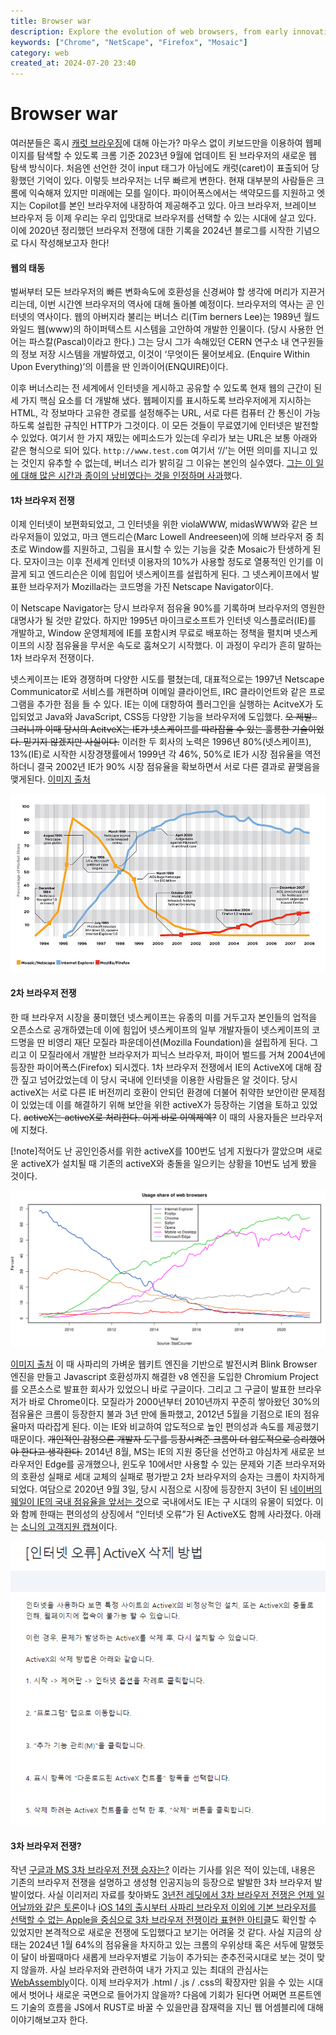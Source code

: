 ```yaml
---
title: Browser war
description: Explore the evolution of web browsers, from early innovations like Mosaic to today's landscape dominated by Chrome. Delve into the ongoing browser wars and their impact on user experience.
keywords: ["Chrome", "NetScape", "Firefox", "Mosaic"]
category: web
created_at: 2024-07-20 23:40
---
```


# Browser war

여러분들은 혹시 [캐럿 브라우징](https://support.google.com/accessibility/answer/10129654?hl=ko)에 대해 아는가? 마우스 없이 키보드만을 이용하여 웹페이지를 탐색할 수 있도록 크롬 기준 2023년 9월에 업데이트 된 브라우저의 새로운 웹 탐색 방식이다. 처음엔 선언한 것이 input 태그가 아님에도 캐럿(caret)이 표출되어 당황했던 기억이 있다. 이렇듯 브라우저는 너무 빠르게 변한다. 현재 대부분의 사람들은 크롬에 익숙해져 있지만 미래에는 모를 일이다. 파이어폭스에서는 색약모드를 지원하고 엣지는 Copilot를 본인 브라우저에 내장하여 제공해주고 있다. 아크 브라우저, 브레이브 브라우저 등 이제 우리는 우리 입맛대로 브라우저를 선택할 수 있는 시대에 살고 있다. 이에 2020년 정리했던 브라우저 전쟁에 대한 기록을 2024년 블로그를 시작한 기념으로 다시 작성해보고자 한다!

#### 웹의 태동

벌써부터 모든 브라우저의 빠른 변화속도에 호환성을 신경써야 할 생각에 머리가 지끈거리는데, 이번 시간엔 브라우저의 역사에 대해 돌아볼 예정이다. 브라우저의 역사는 곧 인터넷의 역사이다. 웹의 아버지라 불리는 버너스 리(Tim berners Lee)는 1989년 월드 와일드 웹(www)의 하이퍼텍스트 시스템을 고안하여 개발한 인물이다. (당시 사용한 언어는 파스칼(Pascal)이라고 한다.) 그는 당시 그가 속해있던 CERN 연구소 내 연구원들의 정보 저장 시스템을 개발하였고, 이것이 ‘무엇이든 물어보세요. (Enquire Within Upon Everything)’의 이름을 딴 인콰이어(ENQUIRE)이다.

이후 버너스리는 전 세계에서 인터넷을 게시하고 공유할 수 있도록 현재 웹의 근간이 된 세 가지 핵심 요소를 더 개발해 냈다. 웹페이지를 표시하도록 브라우저에게 지시하는 HTML, 각 정보마다 고유한 경로를 설정해주는 URL, 서로 다른 컴퓨터 간 통신이 가능하도록 설립한 규칙인 HTTP가 그것이다. 이 모든 것들이 무료였기에 인터넷은 발전할 수 있었다. 여기서 한 가지 재밌는 에피소드가 있는데 우리가 보는 URL은 보통 아래와 같은 형식으로 되어 있다. `http://www.test.com` 여기서 ‘//’는 어떤 의미를 지니고 있는 것인지 유추할 수 없는데, 버너스 리가 밝히길 그 이유는 본인의 실수였다. [그는 이 일에 대해 많은 시간과 종이의 낭비였다는 것을 인정하며 사과](https://www.notion.so/2-ca5b23f37b834ec5a068be594fb259cc?pvs=21)했다.

#### 1차 브라우저 전쟁

이제 인터넷이 보편화되었고, 그 인터넷을 위한 violaWWW, midasWWW와 같은 브라우저들이 있었고, 마크 앤드리슨(Marc Lowell Andreeseen)에 의해 브라우저 중 최초로 Window를 지원하고, 그림을 표시할 수 있는 기능을 갖춘 Mosaic가 탄생하게 된다. 모자이크는 이후 전세계 인터넷 이용자의 10%가 사용할 정도로 열풍적인 인기를 이끌게 되고 엔드리슨은 이에 힘입어 넷스케이프를 설립하게 된다. 그 넷스케이프에서 발표한 브라우저가 Mozilla라는 코드명을 가진 Netscape Navigator이다.

이 Netscape Navigator는 당시 브라우저 점유율 90%를 기록하며 브라우저의 영원한 대명사가 될 것만 같았다. 하지만 1995년 마이크로소프트가 인터넷 익스플로러(IE)를 개발하고, Window 운영체제에 IE를 포함시켜 무료로 배포하는 정책을 펼치며 넷스케이프의 시장 점유율을 무서운 속도로 훔쳐오기 시작했다. 이 과정이 우리가 흔히 말하는 1차 브라우저 전쟁이다.

넷스케이프는 IE와 경쟁하며 다양한 시도를 펼쳤는데, 대표적으로는 1997년 Netscape Communicator로 서비스를 개편하며 이메일 클라이언트, IRC 클라이언트와 같은 프로그램을 추가한 점을 들 수 있다. IE는 이에 대항하여 플러그인을 실행하는 AcitveX가 도입되었고 Java와 JavaScript, CSS등 다양한 기능을 브라우저에 도입했다. ~~오 제발.. 그러니까 이때 당시의 AcitveX는 IE가 넷스케이프를 따라잡을 수 있는 훌룡한 기술이었다. 믿기지 않겠지만 사실이다.~~ 이러한 두 회사의 노력은 1996년 80%(넷스케이프), 13%(IE)로 시작한 시장경쟁률에서 1999년 각 46%, 50%로 IE가 시장 점유율을 역전하더니 결국 2002년 IE가 90% 시장 점유율을 확보하면서 서로 다른 결과로 끝맺음을 맺게된다. [이미지 출처](https://habrastorage.org/getpro/habr/post_images/dbe/3a1/8aa/dbe3a18aad1a92aebdb3c423714e8966.jpg)

![netscape-vs-ie.png](image/browser-war/netscape-vs-ie.png)

#### 2차 브라우저 전쟁

한 때 브라우저 시장을 풍미했던 넷스케이프는 유종의 미를 거두고자 본인들의 업적을 오픈소스로 공개하였는데 이에 힘입어 넷스케이프의 일부 개발자들이 넷스케이프의 코드명을 딴 비영리 재단 모질라 파운데이션(Mozilla Foundation)을 설립하게 된다. 그리고 이 모질라에서 개발한 브라우저가 피닉스 브라우저, 파이어 벌드를 거쳐 2004년에 등장한 파이어폭스(Firefox) 되시겠다. 1차 브라우저 전쟁에서 IE의 ActiveX에 대해 잠깐 짚고 넘어갔었는데 이 당시 국내에 인터넷을 이용한 사람들은 알 것이다. 당시 activeX는 서로 다른 IE 버전끼리 호환이 안되던 환경에 더불어 취약한 보안이란 문제점이 있었는데 이를 해결하기 위해 보안을 위한 activeX가 등장하는 기염을 토하고 있었다. ~~activeX는 activeX로 처리한다. 이게 바로 이엑제엑?~~ 이 때의 사용자들은 브라우저에 지쳤다.

[!note]적어도 난 공인인증서를 위한 activeX를 100번도 넘게 지웠다가 깔았으며 새로운 activeX가 설치될 때 기존의 activeX와 충돌을 일으키는 상황을 10번도 넘게 봤을 것이다.

![usage-share-of-web-browsers.png](image/browser-war/usage-share-of-web-browsers.png)

[이미지 출처](<https://en.wikipedia.org/wiki/File:Usage_share_of_web_browsers_(Source_StatCounter).svg>) 이 때 사파리의 가벼운 웹키트 엔진을 기반으로 발전시켜 Blink Browser 엔진을 만들고 Javascript 호환성까지 해결한 v8 엔진을 도입한 Chromium Project를 오픈소스로 발표한 회사가 있었으니 바로 구글이다. 그리고 그 구글이 발표한 브라우저가 바로 Chrome이다. 모질라가 2000년부터 2010년까지 꾸준히 쌓아왔던 30%의 점유율은 크롬이 등장한지 불과 3년 만에 돌파했고, 2012년 5월을 기점으로 IE의 점유율마저 따라잡게 된다. 이는 IE와 비교하여 압도적으로 높인 편의성과 속도를 제공했기 때문이다. ~~개인적인 감정으론 개발자 도구를 등장시켜준 크롬이 더 압도적으로 승리했어야 한다고 생각한다.~~ 2014년 8월, MS는 IE의 지원 중단을 선언하고 야심차게 새로운 브라우저인 Edge를 공개했으나, 윈도우 10에서만 사용할 수 있는 문제와 기존 브라우저와의 호환성 실패로 세대 교체의 실패로 평가받고 2차 브라우저의 승자는 크롬이 차지하게 되었다. 여담으로 2020년 9월 3일, 당시 시점으로 시장에 등장한지 3년이 된 [네이버의 웨일이 IE의 국내 점유율을 앞서는 것](https://news.heraldcorp.com/view.php?ud=20200903000579)으로 국내에서도 IE는 구 시대의 유물이 되었다. 이와 함께 한때는 편의성의 상징에서 “인터넷 오류”가 된 ActiveX도 함께 사라졌다. 아래는 [소니의 고객지원 캡쳐](https://www.sony.co.kr/electronics/support/articles/S500077927)이다.

![sony-support-capture.png](image/browser-war/sony-support-capture.png)

#### 3차 브라우저 전쟁?

작년 [구글과 MS 3차 브라우저 전쟁 승자는?](https://www.mk.co.kr/news/columnists/10708863) 이라는 기사를 읽은 적이 있는데, 내용은 기존의 브라우저 전쟁을 설명하고 생성형 인공지능의 등장으로 발발한 3차 브라우저 발발이었다. 사실 이리저리 자료를 찾아봐도 [3년전 레딧에서 3차 브라우저 전쟁은 언제 일어날까와 같은 토론](https://www.reddit.com/r/browsers/comments/ry09vu/when_will_third_browser_war_start/)이나 [iOS 14의 출시부터 사파리 브라우저 이외에 기본 브라우저를 선택할 수 없는 Apple을 중심으로 3차 브라우저 전쟁이라 표현한 아티클](https://mobiledevmemo.com/the-new-browser-wars/)도 확인할 수 있었지만 본격적으로 새로운 전쟁에 도입했다고 보기는 어려울 것 같다. 사실 지금의 상태는 2024년 1월 64%의 점유율을 차지하고 있는 크롬의 우위상태 혹은 서두에 말했듯이 달이 바뀔때마다 새롭게 브라우저별로 기능이 추가되는 춘추전국시대로 보는 것이 맞지 않을까. 사실 브라우저와 관련하여 내가 가지고 있는 최대의 관심사는 [WebAssembly](https://developer.mozilla.org/ko/docs/WebAssembly/Concepts)이다. 이제 브라우저가 .html / .js / .css의 확장자만 읽을 수 있는 시대에서 벗어나 새로운 국면으로 들어가지 않을까? 다음에 기회가 된다면 어쩌면 프론트엔드 기술의 흐름을 JS에서 RUST로 바꿀 수 있을만큼 잠재력을 지닌 웹 어셈블리에 대해 이야기해보고자 한다.

